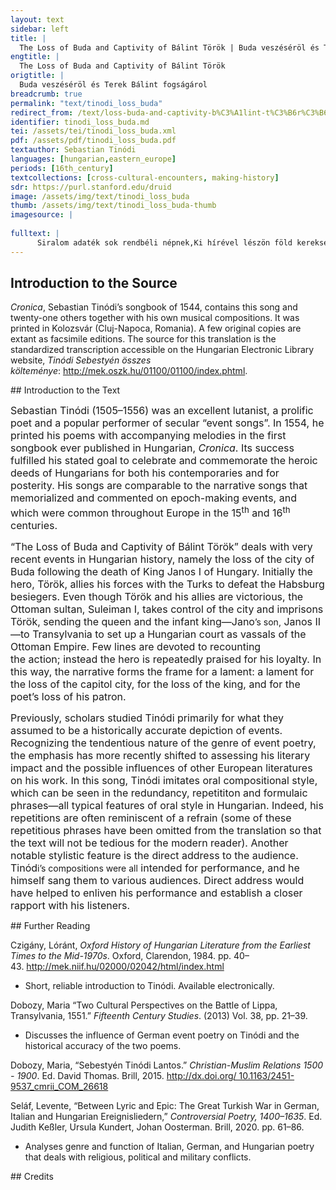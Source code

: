 ```yaml
---
layout: text
sidebar: left
title: |
  The Loss of Buda and Captivity of Bálint Török | Buda veszéséröl és Terek Bálint fogságárol
engtitle: |
  The Loss of Buda and Captivity of Bálint Török
origtitle: |
  Buda veszéséröl és Terek Bálint fogságárol
breadcrumb: true
permalink: "text/tinodi_loss_buda"
redirect_from: /text/loss-buda-and-captivity-b%C3%A1lint-t%C3%B6r%C3%B6k
identifier: tinodi_loss_buda.md
tei: /assets/tei/tinodi_loss_buda.xml
pdf: /assets/pdf/tinodi_loss_buda.pdf
textauthor: Sebastian Tinódi
languages: [hungarian,eastern_europe]
periods: [16th_century]
textcollections: [cross-cultural-encounters, making-history]
sdr: https://purl.stanford.edu/druid 
image: /assets/img/text/tinodi_loss_buda
thumb: /assets/img/text/tinodi_loss_buda-thumb
imagesource: |
  
fulltext: |
      Siralom adaték sok rendbéli népnek,Ki hírével lészön föld kerekségének,Mert vége lőn immár mi víg életünknek,Eszt tevé fogsága kegyös vezérünknek. Lamentation is the fate of many regular soldierson hearing the tidings going around the entire globebecause our joy-filled life has come to an end,caused by the imprisonment of our benevolent commander. Esztökben vegyétök ez úrnak fogságát,Jó Terek Bálintnak tőlünk így elváltát,Lám, minden értötte jámborul szolgáltát,Mindenik urának mindönben hív voltát. Keep secure in your memory the captivity of this magnatethe forced departure of trustworthy Bálint Török.Everyone can well see his dependable serviceas well as his unfailing loyalty toward each of his lords.This appears to imply that Bálint Török has been loyal to 3 parties in sequence, that is,  Ferdinand of Austria, Sultan Suleiman, and King János I Szapolya of Hungary. See Ferenc Szakály. Tinódi Sebesytén Kronika. Budapest: Europa Kiado, 1984 p. 570. Benn Erdélyben lőn János király halála,Ottan ő udvara igen megpusztula,Urakban egynéhány mert ott meghasonla,Kik miatt ez ország ím mind elpusztula. When King János died in TransylvaniaJohn (János) I Szapolya, Governor (voivode) of Transylvania and King of Hungary, 1526-1540.His court there turned barren asseveral of the magnates split into factions;because of them this entire country crumbles. Ágyúkkal némötök ottan készülének,Kincses Buda alá hamar sietének,Törést és nagy rontást ők nagyot tevének,Azért az Budában nem férköszhetének. The Germans made ready their canonsThe besiegers are called “Germans” and their place of origin is called Germany, although these are German speakers and other mercenaries from Habsburg territories, and not necessarily imperial troops.in their hurry to reach treasured Buda.They succeeded in a great breaching of wallsbut they cannot occupy the castle of Buda.Begun March 12, 1541 by Ferdinand’s army, the siege lasted 6 months. Serénsége vala jó Terek Bálintnak,Mert igen hív vala az király fiának,És ővéle öszve az szegín országnak,Rettenetös vala mind az némöt pártnak. Worthy Bálint Török is much occupiedbecause he’s completely faithful to the king’s sonThis is John Sigismund, King elect of Hungary and Prince of Transylvania, 1540-1571.binding himself to the struggling nationand intimidating the Habsburg party. Terek császár hallá némötnek erejét,Hamar készítteté az ő nagy erejét,Basáit, szancsákit, sok rendbéli népét,Memhet basát hagyá, mint császári képét. The Turkish Sultan learns the strength of the German troopsand quickly assembles his strong forces,collects his pashas, sanjaks and many regular troops,appoints Mehmet pasha his commander-in-chief. Igen parancsolá császár az basának,Hitöt, szép szót írna az magyar uraknak,Jelösben mindennél jó Terek Bálintnak,Szóval, ajándékval magad ajáld annak. The Sultan issues orders to his pasha to sendwith sweet words assurances to the Hungarian magnatesand most especially to daring Bálint Török:“With words and gifts seek his good will.” Az basa indula, Eszékre ha juta,Jó Terek Bálintnak hamar elírata,Nagy szép szókkal őtet hozzá hívattatá,Minden jóval lenne, császár aszt fogatta. And the pasha set out, arriving in EszékOsijek, Croatiarapidly sending to brave Bálint Törökhis summons with many gracious words:“All will go well; the sultan has promised” Nagy gongya lőn erre jó Terek Bálintnak,Eszt ő megjelönté fő-fő szolgáinak,Oly tanács adaték ez nemes úrfinak,Hitlevelét kérje az terek császárnak. This missive worries Török gravely,he conveys this to his most trusted retainers.They advise the nobly born man toask for safe conduct from the Turkish sultan. Úrfi így felele bánatos beszédben:„Ha én hitöt kérök az én levelemben,Kezd kétségök lenni az én hívségömben,De csak bízom magam én jó Istenömben. The nobleman responds with sorrowful words“If I ask for safe conduct in my letterthen they will begin to question my loyalty.Thus I place my trust in my own true God. Sokak szidnak engöm az hajas tereknek,Szerető uraim nyilván vagyon néktök,Terek barátsága úgy nem kell kedvemnek,Mint olyan hitetlen ragadozó ebeknek. Many defame me as the hairy Turk.My loving nobles, it’s clear to youthat I do not favor the friendship of the Turksbecause they are infidel dogs. Lám, mi nem láthatánk oly jó fejedelmet,Ki megrontja vala gonosz terek népet,Szabadítja vala ez keresztyén népet,Értök szerencsére vetöm én fejemet.” Now since we can find no good rulerwho could defeat the wicked Turkish armyand liberate our Christian nation,for them I will wager my head.” Indula, Tárdánál az táborban juta,Egy sátort az basa hamar vonyattata,Ott nagy tisztösséggel abban szállattatá,Fő-fő terekekkel néki udvartata. He departs and finds his way to the Turkish camp at TárdaImmediately the pasha sets up a tent for himand arranges elegant accommodations.The high-ranking Turks come to do him honor. Jó Verbőczi Imre nála kedves vala,Mint egy attyafiát úgy szereti vala,Mert nagy szíve szerént néki szolgál vala,Basa sátorában akkort véle vala. Worthy Imre Werböczi treats him with affection.Imre Werböczi is king’s commissioner.Because he loves him like a brother,he serves him with great generosity of heart;they are together in the pasha’s tent. Terekek csudálják szépön termött voltát,Mert régön hallották ő jó vitéz voltát,Azomban elhozák császár ajándokát,Azután elhozák basa ajándokát. The Turks admire his well-proportioned beautyfor they have long heard of his famed prowess.First they bring in the sultan’s giftsthen they bring in the pasha’s gifts: Öltözött lovakat, aranyas ruhákat,Avval az császárnak nagy kegyelmes voltát,És Memhet basának minden barátságátÚrfi ott ajánlá nagy hív szolgálattyát. Well-trained horses, gold-stitched clothing.The sultan thus displays his generosityand Mehmet pasha his unreserved friendship.The young lord offers his loyal service [in return]. Rajta az basa lőn oly nagy vigasságban,Hamar béhívatá az ő sátorában,Szép édös beszéddel lőn véle tanácsban,Hogy császárnak lenne hív szolgálattyában. The pasha was greatly pleased with himand soon invited him to his own tent.He began the council with honey-sweet speechto commit him to the sultan’s loyal service. Termetét, szömélyét basa megszömlélé,Udvara népit es széllel megszömlélé,Szebben termött embört soholt ő nem lele,Az úrfival basa ott arról beszélle: The pasha observed his bearing, his demeanorand reviewed each of his court retainers as well.Never had he seen a more stalwart man.The pasha then speaks to the young lord, Udvara népével Budára sietne,Szolgálna császárnak, és ott véle lenne,Mit császár akarna, mindaz-tévő lenne.Úrfi elbúcsúzék, basátúl elméne. Asks him to advance his troops to Budawith due speed and there help the sultan, stand by his side,do the sultan’s bidding according to his needs.The young lord takes his leave from the pasha and departs. Sok múlatság nem lőn akkort ő dolgába,Házátúl siete az romlott Budába.Immár basa vala Kányánál táborba,Szent Gellérnél vannak némötök barlangba. He was not pleased with this turn of eventsLeaving home he hurried to battered BudaBy now the pasha has encamped by Kányaand the Germans are ensconced in the caves of St. Gellért Hill. Dunát béállották nagy vízi erővel,Magokat béásták környül nagy vermökvel,Megrakták álgyúkval, vannak bátor szível,Memhet basát várják fejenként víg kedvvel. The Danube they have secured with artillery boats.They have dug protective trenches around themselvesand filled them with canons, those brave hearted men.Each one awaits Mehmet pasha with happy anticipation. El-bé Terek Bálint ha juta Budába,Az budai sok jó lőn nagy vigasságba,Az magyar urakval lőn ő oly tanácsba:Népöket szállíták kinn az hegy aljába. Once Bálint Török arrived safely in BudaThe many good warriors fell to rejoicing.He came to take counsel with the Hungarian magnates:Their soldiers they transported to the base of the hill. Tőnek ostromokat az némöt táborra,Elvegy terekekvel együtt mennek harcra,Kösztök Török Bálint szíve bátorságra,Csudaképpen siet némötök sáncára. They [Hungarians] pounded the German camp.The Turks joined forces with them and entered the fighting.Foremost among them, Bálint Török of courageous heart,rushed marvelously swiftly at the German encampment. Jó Príni Pétörrel ő szömbe lött vala,Ki nagy szép szavával igen kéri vala,Hogy az terek mellől hamar elállana,Mert az császár hiti végre őt megcsalná. He came upon the brave Peter PríniPríni is Peter Perényi, a powerful magnate, supported at times King John Szapolya and Ferdinand of Habsburg at others. His warning of Turkish duplicity is confirmed in historical sources. Szakáy, p. 572.who with eloquent speech tried to convince himto leave the Turkish alliance right awaybecause the sultan will betray him in the end. Nagy hitleveleket néki jelent vala,Császár, basa, szancsák kiket attak vala,Mely hitlevelekre császárhoz ment vala,Hittel őt megcsalván, megfogatta vala. Of what value are those letters of safe conduct,the ones given by sultan, pasha, and sanjak?Whoever has relied on them and gone before the sultanhas been betrayed, has been imprisoned. Ott jó Terek Bálint ezzel sem gondola,Urához, herceghöz igaz szível vala,Kiért ő halálát ott nem szánja vala,Attya szerelméjért ím mely nagy kárt valla. But valiant Bálint Török remains undaunted.He stands with resolute heart behind his lord John Sigismundfor whom he would not regret giving his own life.For love of his father [the late king], take note what a grave loss he suffers. Dráván terek császár immár elkült vala,Az némöt táborba hamar hír jött vala,Császár hatalmátúl úgy rettentek vala,Titkon Duna vizén ők költöznek vala. The Turkish sultan has already crossed the Drava River.The Drava River valley was the chief passage through which invaders from the southeast came into Hungary and Austria.The German encampment soon hears word of it;they so fear the sultan’s mightthat secretly they retreat across the Danube. Jó Pest várasában sokan elkelének,Bennök az táborba kik ott rekedének,Terek, magyar miatt mind megöletének,Terekek úsztatnak, sokan elkelének. Many Germans cross the river to Pest the fair cityThose who remain in the encampmentare all killed by the Turks and Hungariansas many Turks chose them across the river. Nagy hamar terekek Pestben bémenének,Nagy gazdagságokat, álgyúkat nyerének,Némötország felé némötök sietnek,Vízerővel öszve el-felsietének. The Turks move into Pest rapidlyand capture much equipment and several canonsThe Germans head directly toward Germanyfleeing together in their artillery boats. Császár Scambriához azomba eljuta,Nagy szép sátorokat ott ő felvonyata,Nagy hálákat ada, Allát kiáltata,Az ő basáihoz víg kedvet mutata. Meanwhile Sultan Suleiman reaches SicambriaSicambria (Obuda) is the old town of Buda, upriver of Buda hill and castle.And pitches large, elegant tents.He calls out to Allah giving him profuse thanksand shows his pashas a well pleased countenance. János királnénak Budában izené,Hogy az királ fiát őnéki küldené,Menni főúr vagyon, őt alákésérné,Mindenik hívségét azzal jelöntené. He sends to John’s Queen Isabella in BudaIsabella (Jagiello) widowed queen of John I. The baby and heir to the throne is John II Sigismund. Suleiman had promised to support him.that she should send the king’s son to him.All the lords were to accompany himthereby to demonstrate their loyalty.Specifically orders the king’s counselors to come. Vala nagy bánattya királné asszonnak,Véle egyötömbe az magyar uraknak,Nem hihetnek vala nyilván az császárnak,Azért királfival aláindulának. The queen is sorely distressedas are the Hungarian lords along with her.Clearly they cannot trust the sultan; yetnevertheless they escort the prince. János herceg vala aranyas szekérben,Az urak körűle vannak késérésben,Mikoron jutának császár eleiben,Császár látá őket, vala víg kedvében. Prince János is in a golden carriage.The lords surround him and protect him.When they reach the sultan’s presence,he observes them and is well pleased. Tanácsában császár mondá az basáknak,Hercegöt megadnák királné asszonnak,Az urakban ötöt megtartósztatnának,Hercegöt felvivék, urak meg maradának. In council the sultan tells his pashasthe prince is to be returned to the queen [his mother]and five of the lords will be detained.They then send the prince back; the lords must remain.The five magnates detained were Friar George Martinuzzi regent, István Werböczi, Péter Petrovics, Bálint Török, Orbán Batthyány; Szakály, p. 570. Az basák beszéllik hatalmas császárnakNagy jó vitésségét jó Terek Bálintnak,Mindönöknél feljebb dícséretöt adnak,Hogy mind az két párton jobb vitézt nem monnak. The pashas describe to the powerful sultanthe great bravery of undaunted Bálint Török.They praise him above all othersclaiming that in both camps no commander is better: „Te felségöd hogyha mast esztelbocsáttya,Vannak sok vitézi, hogyha feltámasztja,Az Drávát felségöd míg által halaggya,Hátul való néped ő mind levágattya.” “If your majesty permits him to leave nowhe has plenty of soldiers to call on.Then while your majesty crosses the Drava River,He will cut down your rear guard.” Eszt császár hogy hallá, hagyá őt megfogni,És az több urakat Budába bocsátni.Budának várasát hagyá elfoglalni,Az szolgáló népet mind el-kibocsátni. After the sultan hears this, he orders him arrestedand the remaining lords sent back to Buda.He orders the city of Buda occupiedand all the hired troops expelled. Szép szóval úrfiat vivék egy sátorban,Ott az több urakat bocsáták Budában,Terekek menének sokan az várasban,Császárnak foglalák, vannak nagy vígságban. With sweet words they took the worthy lord into a tent;the remaining lords they sent back to Buda.A great many Turks invaded the city,taking control gladly on behalf of the sultan. Igen kiáltatá császár nagy felszóval:„Az ki szolgáló nép, menne hamarságval,Mert fél óra múlva büntetik szablyával.”Minden, ki eszt hallya, siet gyorsaságval. The sultan had a warning loudly proclaimed:“Those who are hired for service, leave immediatelyor in a half hour you will be punished with the saber.”All who hear this take flight. Igen fosztogaták őket, úgy bocsáták,Az királné asszont mind felrakottaták,Minden ő kincsével el-kiindíttaták,Császár hagyásából békével bocsáták. They [Turks] stripped them of their valuables before they let them goThe queen they packed upwith her treasures and sent her offin peace as the sultan had ordered. Gyorsan az urakkal asszony kisiete,Lippa felé császár őtet késérteté,Budának szép várát sírva megtekinté,Azzal önnönmagát igen keseríté. The queen hastened away with the lords.The sultan gave them an escort to Lippa.Queen Isabella and John Sigismund set up the Hungarian court in Lippa,Transylvania.As she looked back at beautiful Buda castle she wept;it caused her even deeper grief. Ez jó Terek Bálint marada fogságban,Rusztán basa tartja az ő sátorában,Szolgáinak izent ő nagy bánatjában,Hívséggel lennének ő szolgálattyokban. Worthy Bálint Török remained captive;Rustan Pasha held him in his own tent.In his great distress he sent to his retainersa request that they remain in faithful service. Terek Jánost, Ferencöt, néki két szép fiátHallgatnák egyemben ő asszony szép társát,Fogadnák mindenben ő parancsolását,Gondolnák az Pökri Lajosnak példáját. János and Ferenc Török, his two handsome sonstogether with his fair wife desired to attend himand to carry out his every command.They would follow the example of Lajos Pökri.The comparison is unclear. Lajos Pekry fought intrepidly against the Turks. Ferdinand arrested him 1537. He then spent 6 yrs in Turkish captivity whereas Török spent 9. Tinodi could not have known this in 1541.Szakály, p. 571. Hitlen terek császár hitinek nem álla,Ez nemes úrfiat véle vivé alá,Az Szulimán basát Budán hatta vala,Így nagy nyereséggel ő el-alászálla. The faithless Turkish sultan went back on his word.He took the noble lord with him andleft Suleiman Pasha in charge of Buda.Suleiman Pasha was the first commander of Buda. Szakály, p. 571.With great winnings he then departed. Fohászkodik vala és igen sír valaJó Terek Bálintné, hogy hírt nem hall vala,Mert ő vitéz urát igen félti vala,Hogy az terek hiti végre meg ne csalná. Bálint Török’s virtuous spouse prays and weeps constantlyShe was Kathleen Pemflinger.for she has received no word from himand she fears for that valiant man’s life,fears that the Turks will betray him ultimately. Egy levelet néki ha megmutatának,Hogy fogsága volna ő vitéz urának,Erő szakaszkodék kezének, lábának,Földhöz üté magát, ott sokan sírának. One letter is shown to herthat her courageous husband is being held captive.The strength in her arms and legs melts,she throws herself to the ground; many lament loudly. Csudaképpen töri, fárasztja ő magát,Sírva apolgatja futosó két fiát,Oly igen kesergi urának fogságát,És az két fiával az nagy árvaságát. She beats herself tirelessly, punishes her bodyand with lamentation she cares for two strong sons.She bemoans her husband’s captivityand the distressing, orphaned status of her boys. Ígyen éjjel-nappal hallyák kesergését,Immár nem alítja világban élését,Hallya meg az Isten az ő könyörgését,Hogy hamar láthassa ura megjövését. Her wailing can be heard night and day.No longer does she assert that he is still lives;yet beseeches God to hear her prayerthat she may see the homecoming of her lord. Ti jó keresztyénök, tegyünk áldozatot,Hogy Isten hallgasson tőlünk imádságot,És megszabadíccsa jó Terek Bálintot,Hívön szolgálhassa ez szegín országot. You good Christians, let us make an offeringthat God may accept our prayersand set free our worthy Bálint Török.May he faithfully serve this wretched land. Ezörötszáznegyven és egy esztendőbenBudáról császárnak el-alámentében,Szigetben ki szörzé, vala nagy fektében,Vitéz urán való nagy kesergésében. After the Sultan departed from Buda,in 1541, the author composed thiswhile in his sick bed in SzigetThe court of Szigetvár, Baranya County.out of great sadness for his valiant lord.Since the Sultan withdrew about September 15, 1541. Tinódi composed this probably in October of that year. 
--- 
```

## Introduction to the Source 
<p><em>Cronica</em>, Sebastian Tinódi’s songbook of 1544, contains this song and twenty-one others together with his own musical compositions. It was printed in Kolozsvár (Cluj-Napoca, Romania). A few original copies are extant as facsimile editions. The source for this translation is the standardized transcription accessible on the Hungarian Electronic Library website, <em>Tinódi Sebestyén összes költeménye</em>: <a href="http://mek.oszk.hu/01100/01100/index.phtml">http://mek.oszk.hu/01100/01100/index.phtml</a>.</p>
## Introduction to the Text 
<p><span style="font-size:12.0pt">Sebastian Tinódi (1505–1556) was an excellent lutanist, a prolific poet and a popular performer of secular “event songs”. In 1554, he printed his poems with accompanying melodies in the first songbook ever published in Hungarian, <i>Cronica</i>. Its success fulfilled his stated goal to celebrate and commemorate the heroic deeds of Hungarians for both his contemporaries and for posterity. His songs<em> </em>are comparable to the narrative songs that memorialized and commented on epoch-making events, and which were common throughout Europe in the 15<sup>th</sup> and 16<sup>th</sup> centuries.</span></p> <p><span style="font-size:12.0pt">“The Loss of Buda and Captivity of Bálint Török” deals with very recent events in Hungarian history, namely the loss of the city of Buda following the death of King Janos I of Hungary. Initially the hero, Török, allies his forces with the Turks to defeat the Habsburg besiegers. Even though Török and his allies are victorious, the Ottoman sultan, Suleiman I, takes control of the city and imprisons Török, sending the queen and the infant king—Jano</span>’s son,<span style="font-size:12.0pt"> Janos II—to Transylvania to set up a Hungarian court as vassals of the Ottoman Empire. Few lines are devoted to recounting the action; instead the hero is repeatedly praised for his loyalty. In this way, the narrative forms the frame for a lament: a lament for the loss of the capitol city, for the loss of the king, and for the poet’s loss of his patron.</span></p> <p><span style="font-size:12.0pt">Previously, scholars studied Tinódi primarily for what they assumed to be a historically accurate depiction of events. Recognizing the tendentious nature of the genre of event poetry, the emphasis has more recently shifted to assessing his literary impact and the possible influences of other European literatures on his work. In this song, Tinódi imitates oral compositional style, which can be seen in the redundancy, repetititon and formulaic phrases—all typical features of oral style in Hungarian. Indeed, his repetitions are often reminiscent of a refrain (some of these repetitious phrases have been omitted from the translation so that the text will not be tedious for the modern reader). Another notable stylistic feature is the direct address to the audience. Tinód</span>i’s compositions were all<span style="font-size:12.0pt"> intended for performance, and he himself sang them to various audiences. Direct address would have helped to enliven his performance and establish a closer rapport with his listeners.</span></p>
## Further Reading 
<p>Czigány, Lóránt, <em>Oxford History of Hungarian Literature from the Earliest Times to the Mid-1970s</em>. Oxford, Clarendon, 1984. pp. 40–43. <a href="http://mek.niif.hu/02000/02042/html/index.html">http://mek.niif.hu/02000/02042/html/index.html</a></p> <ul> <li>Short, reliable introduction to Tinódi. Available electronically.</li> </ul> <p>Dobozy, Maria “Two Cultural Perspectives on the Battle of Lippa, Transylvania, 1551.” <em>Fifteenth Century Studies</em>. (2013) Vol. 38, pp. 21–39.</p> <ul> <li>Discusses the influence of German event poetry on Tinódi and the historical accuracy of the two poems.</li> </ul> <p>Dobozy, Maria, “Sebestyén Tinódi Lantos.” <em>Christian-Muslim Relations 1500 - 1900</em>. Ed. David Thomas. Brill, 2015. <a href="http://dx.doi.org/%2010.1163/2451-9537_cmrii_COM_26618">http://dx.doi.org/ 10.1163/2451-9537_cmrii_COM_26618</a></p> <p>Seláf, Levente, “Between Lyric and Epic: The Great Turkish War in German, Italian and Hungarian Ereignisliedern,” <em>Controversial Poetry, 1400–1635</em>. Ed. Judith Keßler, Ursula Kundert, Johan Oosterman. Brill, 2020. pp. 61–86.</p> <ul> <li>Analyses genre and function of Italian, German, and Hungarian poetry that deals with religious, political and military conflicts.</li> </ul>
## Credits

